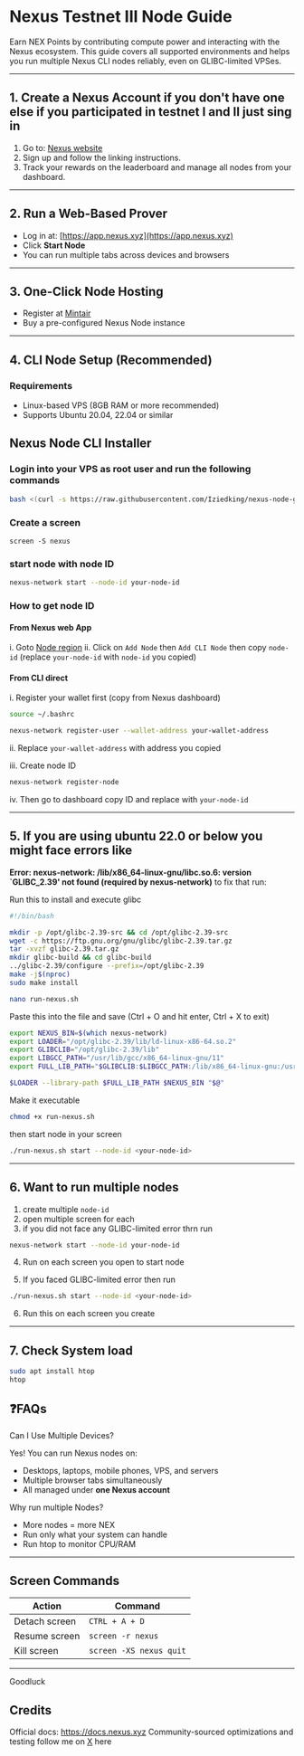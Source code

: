 #  Nexus Testnet III Node Guide

Earn NEX Points by contributing compute power and interacting with the Nexus ecosystem. This guide covers all supported environments and helps you run multiple Nexus CLI nodes reliably, even on GLIBC-limited VPSes.

---


##  1. Create a Nexus Account if you don't have one else if you participated in testnet I and II just sing in 

1. Go to: [Nexus website](https://app.nexus.xyz)
2. Sign up and follow the linking instructions.
3. Track your rewards on the leaderboard and manage all nodes from your dashboard.

---

## 2. Run a Web-Based Prover

- Log in at: [https://app.nexus.xyz](https://app.nexus.xyz)
- Click **Start Node**
- You can run multiple tabs across devices and browsers

---

## 3. One-Click Node Hosting

- Register at [Mintair](https://mintair.xyz)
- Buy a pre-configured Nexus Node instance

---

##  4. CLI Node Setup (Recommended)

### Requirements

- Linux-based VPS (8GB RAM or more recommended)
- Supports Ubuntu 20.04, 22.04 or similar


##  Nexus Node CLI Installer

### Login into your VPS as root user and run the following commands

```bash
bash <(curl -s https://raw.githubusercontent.com/Iziedking/nexus-node-guide/main/install.sh)
```
### Create a screen
```bas
screen -S nexus
```
### start node with node ID
```bash
nexus-network start --node-id your-node-id
```
### How to get node ID
#### From Nexus web App
i. Goto [Node region](https://app.nexus.xyz/nodes)
ii. Click on ``Add Node`` then ``Add CLI Node`` then copy ``node-id`` (replace ``your-node-id`` with ``node-id`` you copied)
#### From CLI direct
i. Register your wallet first (copy from Nexus dashboard)
```bash
source ~/.bashrc

nexus-network register-user --wallet-address your-wallet-address
```
ii. Replace ``your-wallet-address`` with address you copied

iii. Create node ID
```bash
nexus-network register-node
```
iv. Then go to dashboard copy ID and replace with ``your-node-id``

---
## 5. If you are using ubuntu 22.0 or below you might face errors like 
**Error: nexus-network: /lib/x86_64-linux-gnu/libc.so.6: version `GLIBC_2.39' not found (required by nexus-network)**
to fix that run:

Run this to install and execute glibc
```bash
#!/bin/bash

mkdir -p /opt/glibc-2.39-src && cd /opt/glibc-2.39-src
wget -c https://ftp.gnu.org/gnu/glibc/glibc-2.39.tar.gz
tar -xvzf glibc-2.39.tar.gz
mkdir glibc-build && cd glibc-build
../glibc-2.39/configure --prefix=/opt/glibc-2.39
make -j$(nproc)
sudo make install
```
```bash
nano run-nexus.sh
```
Paste this into the file and save (Ctrl + O and hit enter, Ctrl + X to exit)
```bash
export NEXUS_BIN=$(which nexus-network)
export LOADER="/opt/glibc-2.39/lib/ld-linux-x86-64.so.2"
export GLIBCLIB="/opt/glibc-2.39/lib"
export LIBGCC_PATH="/usr/lib/gcc/x86_64-linux-gnu/11"
export FULL_LIB_PATH="$GLIBCLIB:$LIBGCC_PATH:/lib/x86_64-linux-gnu:/usr/lib/x86_64-linux-gnu"

$LOADER --library-path $FULL_LIB_PATH $NEXUS_BIN "$@"
```
Make it executable
```bash
chmod +x run-nexus.sh
```

then start node in your screen
```bash
./run-nexus.sh start --node-id <your-node-id>
```
---
## 6. Want to run multiple nodes 
1. create multiple ``node-id``
2. open multiple screen for each
3. if you did not face any GLIBC-limited error thrn run
```bash
nexus-network start --node-id your-node-id
```
4. Run on each screen you open to start node
   
5. If you faced GLIBC-limited error then run
```bash
./run-nexus.sh start --node-id <your-node-id>
```
6. Run this on each screen you create
---
## 7. Check System load
```bash
sudo apt install htop
htop
```

## ❓**FAQs** 
Can I Use Multiple Devices?

Yes! You can run Nexus nodes on:

- Desktops, laptops, mobile phones, VPS, and servers
- Multiple browser tabs simultaneously
- All managed under **one Nexus account**

Why run multiple Nodes?

- More nodes = more NEX
- Run only what your system can handle
- Run htop to monitor CPU/RAM

---
## Screen Commands

| Action        | Command                 |
| ------------- | ----------------------- |
| Detach screen | `CTRL + A + D`          |
| Resume screen | `screen -r nexus`       |
| Kill screen   | `screen -XS nexus quit` |

---
Goodluck

## Credits
Official docs: https://docs.nexus.xyz
Community-sourced optimizations and testing
follow me on [X](https://x.com/Iziedking) here
